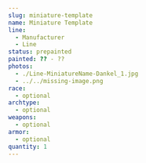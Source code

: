 ```yaml
---
slug: miniature-template
name: Miniature Template
line:
  - Manufacturer
  - Line
status: prepainted
painted: ?? - ??
photos:
  - ./Line-MiniatureName-Dankel_1.jpg
  - ../../missing-image.png
race:
  - optional
archtype:
  - optional
weapons:
  - optional
armor:
  - optional
quantity: 1
---
```

